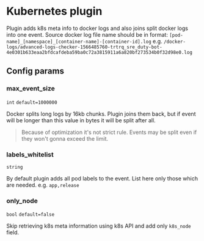 # Kubernetes plugin
Plugin adds k8s meta info to docker logs and also joins split docker logs into one event.
Source docker log file name should be in format: `[pod-name]_[namespace]_[container-name]-[container-id].log` e.g. `/docker-logs/advanced-logs-checker-1566485760-trtrq_sre_duty-bot-4e0301b633eaa2bfdcafdeba59ba0c72a3815911a6a820bf273534b0f32d98e0.log`

## Config params
### max_event_size

`int` `default=1000000`  

Docker splits long logs by 16kb chunks. Plugin joins them back, but if event will be longer than this value in bytes it will be split after all.
> Because of optimization it's not strict rule. Events may be split even if they won't gonna exceed the limit.

### labels_whitelist

`string`   

By default plugin adds all pod labels to the event. List here only those which are needed.
e.g. `app,release`

### only_node

`bool` `default=false`  

Skip retrieving k8s meta information using k8s API and add only `k8s_node` field.

